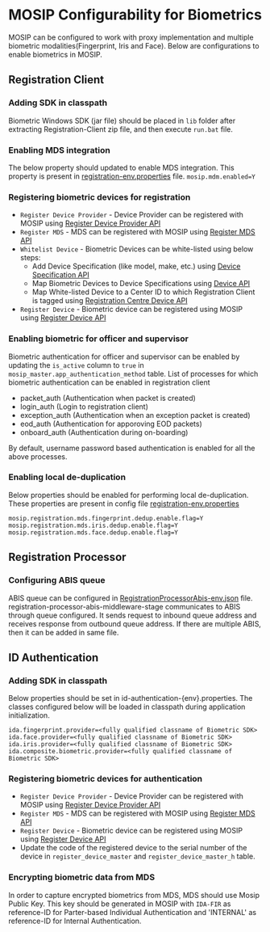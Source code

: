# MOSIP Configurability for Biometrics
MOSIP can be configured to work with proxy implementation and multiple biometric modalities(Fingerprint, Iris and Face). Below are configurations to enable biometrics in MOSIP.

## Registration Client   

### Adding SDK in classpath
Biometric Windows SDK (jar file) should be placed in `lib` folder after extracting Registration-Client zip file, and then execute `run.bat` file.     

### Enabling MDS integration
The below property should updated to enable MDS integration. This property is present in [registration-env.properties](https://github.com/mosip/mosip-config/tree/master/config-templates/registration-env.properties) file. 
```mosip.mdm.enabled=Y```
 
### Registering biometric devices for registration
* `Register Device Provider` - Device Provider can be registered with MOSIP using [Register Device Provider API](Device-Management-APIs.md#post-deviceprovider)    
* `Register MDS` - MDS can be registered with MOSIP using [Register MDS API](Device-Management-APIs.md#post-mosipdeviceservice)     
* `Whitelist Device` - Biometric Devices can be white-listed using below steps:      
	* Add Device Specification (like model, make, etc.) using [Device Specification API](Device-APIs.md#post-devicespecifications)
	* Map Biometric Devices to Device Specifications using [Device API](Device-APIs.md#post-devices)
	* Map White-listed Device to a Center ID to which Registration Client is tagged using [Registration Centre Device API](Registration-Center-APIs.md#post-registrationcenterdevice)   
* `Register Device` - Biometric device can be registered using MOSIP using [Register Device API](Device-Management-APIs.md#post-registereddevices)   

### Enabling biometric for officer and supervisor
Biometric authentication for officer and supervisor can be enabled by updating the `is_active` column to `true` in `mosip_master.app_authentication_method` table. List of processes for which biometric authentication can be enabled in registration client      
* packet_auth (Authentication when packet is created)
* login_auth (Login to registration client)
* exception_auth (Authentication when an exception packet is created)
* eod_auth (Authentication for apporoving EOD packets)
* onboard_auth (Authentication during on-boarding)    

By default, username password based authentication is enabled for all the above processes.

### Enabling local de-duplication
Below properties should be enabled for performing local de-duplication. These properties are present in config file [registration-env.properties](https://github.com/mosip/mosip-config/tree/master/config-templates/registration-env.properties)     
```
mosip.registration.mds.fingerprint.dedup.enable.flag=Y    
mosip.registration.mds.iris.dedup.enable.flag=Y    
mosip.registration.mds.face.dedup.enable.flag=Y    
```

## Registration Processor    

### Configuring ABIS queue
ABIS queue can be configured in [RegistrationProcessorAbis-env.json](https://github.com/mosip/mosip-config/blob/master/config-templates/RegistrationProcessorAbis-env.json) file. registration-processor-abis-middleware-stage communicates to ABIS through queue configured. It sends request to inbound queue address and receives response from outbound queue address. If there are multiple ABIS, then it can be added in same file.

## ID Authentication

### Adding SDK in classpath
Below properties should be set in id-authentication-{env}.properties. The classes configured below will be loaded in classpath during application initialization.
````
ida.fingerprint.provider=<fully qualified classname of Biometric SDK>
ida.face.provider=<fully qualified classname of Biometric SDK>  
ida.iris.provider=<fully qualified classname of Biometric SDK>
ida.composite.biometric.provider=<fully qualified classname of Biometric SDK>
````   

### Registering biometric devices for authentication   
* `Register Device Provider` - Device Provider can be registered with MOSIP using [Register Device Provider API](Device-Management-APIs.md#post-deviceprovider)    
* `Register MDS` - MDS can be registered with MOSIP using [Register MDS API](Device-Management-APIs.md#post-mds)   
* `Register Device` - Biometric device can be registered using MOSIP using [Register Device API](Device-Management-APIs.md#post-registereddevices)     
* Update the code of the registered device to the serial number of the device in `register_device_master` and `register_device_master_h` table.

### Encrypting biometric data from MDS
In order to capture encrypted biometrics from MDS, MDS should use Mosip Public Key. This key should be generated in MOSIP with `IDA-FIR` as reference-ID for Parter-based Individual Authentication and 'INTERNAL' as reference-ID for Internal Authentication.